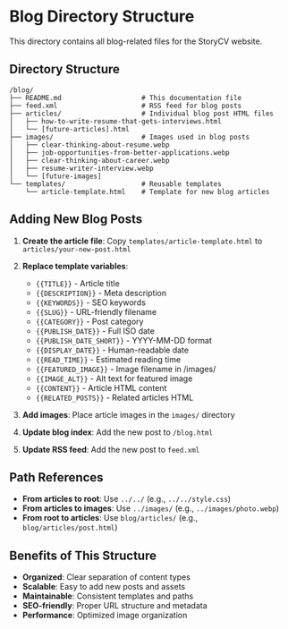
# Blog Directory Structure

This directory contains all blog-related files for the StoryCV website.

## Directory Structure

```
/blog/
├── README.md                    # This documentation file
├── feed.xml                     # RSS feed for blog posts
├── articles/                    # Individual blog post HTML files
│   ├── how-to-write-resume-that-gets-interviews.html
│   └── [future-articles].html
├── images/                      # Images used in blog posts
│   ├── clear-thinking-about-resume.webp
│   ├── job-opportunities-from-better-applications.webp
│   ├── clear-thinking-about-career.webp
│   ├── resume-writer-interview.webp
│   └── [future-images]
└── templates/                   # Reusable templates
    └── article-template.html    # Template for new blog articles
```

## Adding New Blog Posts

1. **Create the article file**: Copy `templates/article-template.html` to `articles/your-new-post.html`

2. **Replace template variables**:
   - `{{TITLE}}` - Article title
   - `{{DESCRIPTION}}` - Meta description
   - `{{KEYWORDS}}` - SEO keywords
   - `{{SLUG}}` - URL-friendly filename
   - `{{CATEGORY}}` - Post category
   - `{{PUBLISH_DATE}}` - Full ISO date
   - `{{PUBLISH_DATE_SHORT}}` - YYYY-MM-DD format
   - `{{DISPLAY_DATE}}` - Human-readable date
   - `{{READ_TIME}}` - Estimated reading time
   - `{{FEATURED_IMAGE}}` - Image filename in /images/
   - `{{IMAGE_ALT}}` - Alt text for featured image
   - `{{CONTENT}}` - Article HTML content
   - `{{RELATED_POSTS}}` - Related articles HTML

3. **Add images**: Place article images in the `images/` directory

4. **Update blog index**: Add the new post to `/blog.html`

5. **Update RSS feed**: Add the new post to `feed.xml`

## Path References

- **From articles to root**: Use `../../` (e.g., `../../style.css`)
- **From articles to images**: Use `../images/` (e.g., `../images/photo.webp`)
- **From root to articles**: Use `blog/articles/` (e.g., `blog/articles/post.html`)

## Benefits of This Structure

- **Organized**: Clear separation of content types
- **Scalable**: Easy to add new posts and assets
- **Maintainable**: Consistent templates and paths
- **SEO-friendly**: Proper URL structure and metadata
- **Performance**: Optimized image organization
